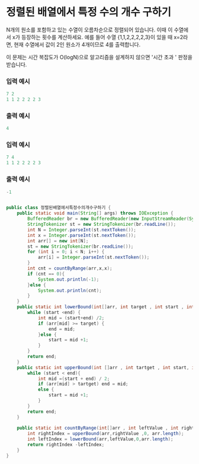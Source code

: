 # 정렬된 배열에서 특정 수의 개수 구하기

N개의 원소를 포함하고 있는 수열이 오름차순으로 정렬되어 있습니다. 이때 이 수열에서
x가 등장하는 횟수를 계산하세요. 예를 들어 수열 {1,1,2,2,2,2,3}이 있을 때 x=2라면, 현재 수열에서
값이 2인 원소가 4개이므로 4를 출력합니다.

이 문제는 시간 복잡도가 O(logN)으로 알고리즘을 설계하지 않으면 '시간 초과 ' 판정을 받습니다.

### 입력 예시

```java
7 2
1 1 2 2 2 2 3
```
### 출력 예시
```java
4
```
### 입력 예시

```java
7 4 
1 1 2 2 2 2 3
```

### 출력 예시
```java
-1
```

```java

public class 정렬된배열에서특정수의개수구하기 {
    public static void main(String[] args) throws IOException {
        BufferedReader br = new BufferedReader(new InputStreamReader(System.in));
        StringTokenizer st = new StringTokenizer(br.readLine());
        int N = Integer.parseInt(st.nextToken());
        int x = Integer.parseInt(st.nextToken());
        int arr[] = new int[N];
        st = new StringTokenizer(br.readLine());
        for (int i = 0; i < N; i++) {
            arr[i] = Integer.parseInt(st.nextToken());
        }
        int cnt = countByRange(arr,x,x);
        if (cnt == 0){
            System.out.println(-1);
        }else {
            System.out.println(cnt);
        }
    }
    public static int lowerBound(int[]arr, int target , int start , int end) {
        while (start <end) {
            int mid = (start+end) /2;
            if (arr[mid] >= target) {
                end = mid;
            }else {
                start = mid +1;
            }
        }
        return end;
    }
    public static int upperBound(int []arr , int tartget , int start, int end) {
        while (start < end){
            int mid =(start + end) / 2;
            if (arr[mid] > tartget) end = mid;
            else {
                start = mid +1;
            }
        }
        return end;
    }
    
    public static int countByRange(int[]arr , int leftValue , int rightValue) {
        int rightIndex = upperBound(arr,rightValue ,0, arr.length);
        int leftIndex = lowerBound(arr,leftValue,0,arr.length);
        return rightIndex -leftIndex;
    }
}

```